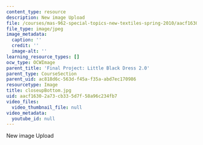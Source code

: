 ```yaml
---
content_type: resource
description: New image Upload
file: /courses/mas-962-special-topics-new-textiles-spring-2010/aacf16302a73cb335d7f58a96c234fb7_closeupBottom.jpg
file_type: image/jpeg
image_metadata:
  caption: ''
  credit: ''
  image-alt: ''
learning_resource_types: []
ocw_type: OCWImage
parent_title: 'Final Project: Little Black Dress 2.0'
parent_type: CourseSection
parent_uid: ac818d6c-563d-f45a-f35a-abd7ec170986
resourcetype: Image
title: closeupBottom.jpg
uid: aacf1630-2a73-cb33-5d7f-58a96c234fb7
video_files:
  video_thumbnail_file: null
video_metadata:
  youtube_id: null
---
```

New image Upload

